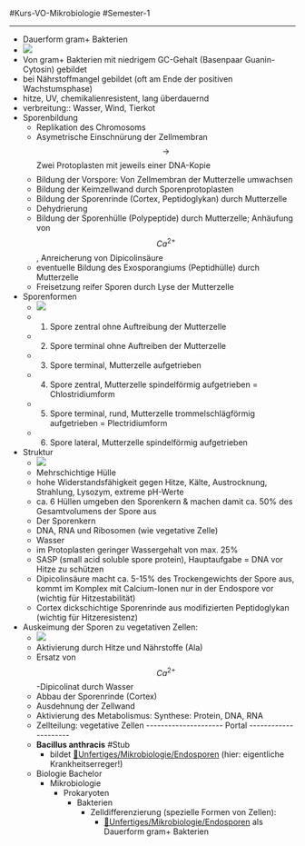 #Kurs-VO-Mikrobiologie  #Semester-1

---

- Dauerform gram+ Bakterien
- ![](https://remnote-user-data.s3.amazonaws.com/KjxApd_1b7h_WqV2nZzP3MMCjE0o2-tRiLwj8fC-L14E6o84zcwJ5hdh2L1xRQ3Z5Xqm3sRuWM2_TG8CnVdu_jLiy26IwPDmN6m2rDIVmTbnq7rek2cE827YGWLQF6Dd)  
- Von gram+ Bakterien mit niedrigem GC-Gehalt (Basenpaar Guanin-Cytosin) gebildet
- bei Nährstoffmangel gebildet (oft am Ende der positiven Wachstumsphase)
- hitze, UV, chemikalienresistent, lang überdauernd
- verbreitung:: Wasser, Wind, Tierkot
- Sporenbildung
	- Replikation des Chromosoms
	- Asymetrische Einschnürung der Zellmembran $$ \rightarrow $$ Zwei Protoplasten mit jeweils einer DNA-Kopie$$$$
	- Bildung der Vorspore: Von Zellmembran der Mutterzelle umwachsen
	- Bildung der Keimzellwand durch Sporenprotoplasten
	- Bildung der Sporenrinde (Cortex, Peptidoglykan) durch Mutterzelle
	- Dehydrierung
	- Bildung der Sporenhülle (Polypeptide) durch Mutterzelle; Anhäufung von $$ Ca^{2+} $$, Anreicherung von Dipicolinsäure
	- eventuelle Bildung des Exosporangiums (Peptidhülle) durch Mutterzelle
	- Freisetzung reifer Sporen durch Lyse der Mutterzelle
- Sporenformen
	- ![](https://remnote-user-data.s3.amazonaws.com/7QtNztIjoWoQGghVkz-cgHK8OP3l4_Y4oMvA-Ot0ttoDAyLPgR-OxQo3Fyqg0WKs4CU9FsVd5ht6P6vcoPa5-deYhGolspOswh8qD7I4-EN5nSEAAfdCIVXcQMnDMe4U)
	- 1) Spore zentral ohne Auftreibung der Mutterzelle
	- 2) Spore terminal ohne Auftreiben der Mutterzelle
	- 3) Spore terminal, Mutterzelle aufgetrieben
	- 4) Spore zentral, Mutterzelle spindelförmig aufgetrieben = Chlostridiumform
	- 5) Spore terminal, rund, Mutterzelle trommelschlägförmig aufgetrieben = Plectridiumform
	- 6) Spore lateral, Mutterzelle spindelförmig aufgetrieben
- Struktur
	- ![](https://remnote-user-data.s3.amazonaws.com/uZbvZIW2fb4cC7aXb5igfyaCn9t9lX9l9iC_5jKdhoncAihZMaWfgzVxBx3Wj8NExUxqbtmUBKHM6_8cVfp6QTMYn_sKLrsWbdqjSq5r2dh52n7xNO7CtGmKrNTEh8U9)  
	- Mehrschichtige Hülle
	- hohe Widerstandsfähigkeit gegen Hitze, Kälte, Austrocknung, Strahlung, Lysozym, extreme pH-Werte
	- ca. 6 Hüllen umgeben den Sporenkern & machen damit ca. 50% des Gesamtvolumens der Spore aus
	- Der Sporenkern
	- DNA, RNA und Ribosomen (wie vegetative Zelle)
	- Wasser
	- im Protoplasten geringer Wassergehalt von max. 25%
	- SASP (small acid soluble spore protein), Hauptaufgabe = DNA vor Hitze zu schützen
	- Dipicolinsäure macht ca. 5-15% des Trockengewichts der Spore aus, kommt im Komplex mit Calcium-Ionen nur in der Endospore vor (wichtig für Hitzestabilität)
	- Cortex dickschichtige Sporenrinde aus modifizierten Peptidoglykan (wichtig für Hitzeresistenz)
- Auskeimung der Sporen zu vegetativen Zellen:
	- ![](https://remnote-user-data.s3.amazonaws.com/DjsRSbp5L2Y6zMOq0is0IhTVH6_2h8-CFyahXbVPvj7W_p1b8Sj4rlKFjn7jUJ5t6azbSeSfPPI2jxc8pD__fD23vEvxJ5Ug6AfxHU11--FQO1DSrRAhuYGELQQ9D98E)
	- Aktivierung durch Hitze und Nährstoffe (Ala)
	- Ersatz von $$ Ca^{2+} $$-Dipicolinat durch Wasser
	- Abbau der Sporenrinde (Cortex)
	- Ausdehnung der Zellwand
	- Aktivierung des Metabolismus: Synthese: Protein, DNA, RNA
	- Zellteilung: vegetative Zellen
--------------------- Portal ---------------------
	-  __Bacillus anthracis__  #Stub
		- bildet [📂Unfertiges/Mikrobiologie/Endosporen](%F0%9F%93%82Unfertiges/Mikrobiologie/Endosporen.md) (hier: eigentliche Krankheitserreger!)
	- Biologie Bachelor
		- Mikrobiologie
			- Prokaryoten
				- Bakterien
					- Zelldifferenzierung (spezielle Formen von Zellen):
						- [📂Unfertiges/Mikrobiologie/Endosporen](%F0%9F%93%82Unfertiges/Mikrobiologie/Endosporen.md) als Dauerform gram+ Bakterien
